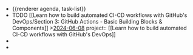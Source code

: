 - {{renderer agenda, task-list}}
- TODO [[Learn how to build automated CI-CD workflows with GitHub's DevOps/Section 3: GitHub Actions - Basic Building Blocks & Components]] >[2024-06-08](#agenda://?start=1717776000000&end=1717862399999)
  project:: [[Learn how to build automated CI-CD workflows with GitHub's DevOps]]
-
-